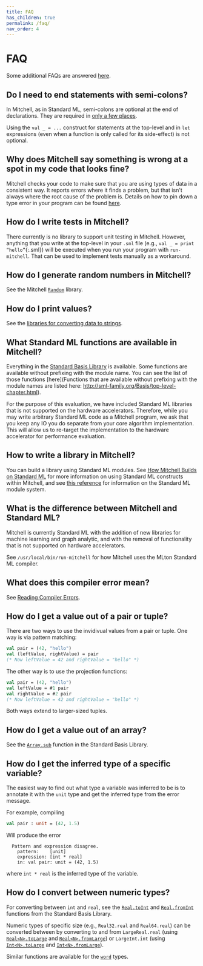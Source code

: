 ```yaml
---
title: FAQ
has_children: true
permalink: /faq/
nav_order: 4
---
```

# FAQ

Some additional FAQs are answered
[here](http://mlton.org/StandardMLGotchas).

## Do I need to end statements with semi-colons?

In Mitchell, as in Standard ML, semi-colons are optional at the end of
declarations. They are required in
[only a few places](http://mlton.org/StandardMLGotchas#_semicolons).

Using the `val _ = ...` construct for statements at the top-level and in `let`
expressions (even when a function is only called for its side-effect) is not
optional.

## Why does Mitchell say something is wrong at a spot in my code that looks fine?

Mitchell checks your code to make sure that you are using types of data in a
consistent way. It reports errors where it finds a problem, but that isn't
always where the root cause of the problem is. Details on how to pin down a type
error in your program can be found [here](faq/using-types.md).

## How do I write tests in Mitchell?

There currently is no library to support unit testing in Mitchell.
However, anything that you write at the top-level in your `.sml` file
(e.g., `val _ = print “hello”`{:.sml}) will be
executed when you run your program with `run-mitchell`.
That can be used to implement tests manually as a workaround.

## How do I generate random numbers in Mitchell?

See the Mitchell
[`Random`](https://mitchell-lang.github.io/docs/lib/basic/mlrandom.html)
library.

## How do I print values?

See the [libraries for converting data to strings](../lib/basic/tostring.md).

<!--
## My program threw an exception. How do I find where the exception came from?

TODO
-->

## What Standard ML functions are available in Mitchell?

Everything in the
[Standard Basis Library](http://sml-family.org/Basis/manpages.html)
is available. Some functions are available without prefixing with the module
name. You can see the list of those functions
[here](Functions that are available without prefixing with the module names are listed here: http://sml-family.org/Basis/top-level-chapter.html).

For the purpose of this evaluation, we have included Standard ML libraries that
is not supported on the hardware accelerators. Therefore, while you may write
arbitrary Standard ML code as a Mitchell program, we ask that you keep any IO
you do separate from your core algorithm implementation. This will allow us to
re-target the implementation to the hardware accelerator for performance
evaluation.

## How to write a library in Mitchell?

You can build a library using Standard ML modules. See
[How Mitchell Builds on Standard ML](mitchell-standard-ml.md) for more
information on using Standard ML constructs within Mitchell, and see
[this reference](http://homepages.inf.ed.ac.uk/stg/NOTES/node95.html)
for information on the Standard ML module system.

## What is the difference between Mitchell and Standard ML?

Mitchell is currently Standard ML with the addition of new libraries for machine
learning and graph analytic, and with the removal of functionality that is not
supported on hardware accelerators.

See `/usr/local/bin/run-mitchell` for how Mitchell uses the MLton Standard ML
compiler.

## What does this compiler error mean?

See [Reading Compiler Errors](reading-compiler-errors.md).


## How do I get a value out of a pair or tuple?

There are two ways to use the invidivual values from a pair or tuple. One way is
via pattern matching:

```sml
val pair = (42, "hello")
val (leftValue, rightValue) = pair
(* Now leftValue = 42 and rightValue = "hello" *)
```

The other way is to use the projection functions:

```sml
val pair = (42, "hello")
val leftValue = #1 pair
val rightValue = #2 pair
(* Now leftValue = 42 and rightValue = "hello" *)
```

Both ways extend to larger-sized tuples.

## How do I get a value out of an array?

See the [`Array.sub`](http://sml-family.org/Basis/array.html#SIG:ARRAY.sub:VAL)
function in the Standard Basis Library.


## How do I get the inferred type of a specific variable?

The easiest way to find out what type a variable was inferred to be is to
annotate it with the `unit` type and get the inferred type from the error
message.

For example, compiling

```sml
val pair : unit = (42, 1.5)
```

Will produce the error

```
  Pattern and expression disagree.
    pattern:    [unit]
    expression: [int * real]
    in: val pair: unit = (42, 1.5)
```

where `int * real` is the inferred type of the variable.


## How do I convert between numeric types?

For converting between `int` and `real`, see the
[`Real.toInt`](http://sml-family.org/Basis/real.html#SIG:REAL.toInt:VAL)
and [`Real.fromInt`](http://sml-family.org/Basis/real.html#SIG:REAL.fromInt:VAL)
functions from the Standard Basis Library.

Numeric types of specific size (e.g., `Real32.real` and `Real64.real`) can be converted
between by converting to and from `LargeReal.real`
(using
[`Real<N>.toLarge`](http://sml-family.org/Basis/real.html#SIG:REAL.toLarge:VAL)
and
[`Real<N>.fromLarge`](http://sml-family.org/Basis/real.html#SIG:REAL.toLarge:VAL))
or `LargeInt.int` (using
[`Int<N>.toLarge`](http://sml-family.org/Basis/integer.html#SIG:INTEGER.toLarge:VAL)
and [`Int<N>.fromLarge`](http://sml-family.org/Basis/integer.html#SIG:INTEGER.toLarge:VAL)).

Similar functions are available for the [`word`](http://sml-family.org/Basis/word.html) types.
